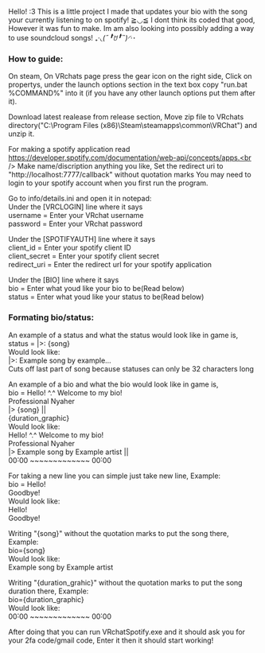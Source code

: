 Hello! :3 This is a little project I made that updates your bio with the song your currently listening to on spotify! ≧◡≦
I dont think its coded that good, However it was fun to make. Im am also looking into possibly adding a way to use soundcloud
songs! ₊·*◟(˶╹̆ꇴ╹̆˵)◜‧*･

### How to guide:
On steam, On VRchats page press the gear icon on the right side, Click on propertys, under the launch options section in the text box copy "run.bat %COMMAND%" into it (if you have any other launch options put them after it).<br />

Download latest realease from release section, Move zip file to VRchats directory("C:\Program Files (x86)\Steam\steamapps\common\VRChat") and unzip it.<br />

For making a spotify application read https://developer.spotify.com/documentation/web-api/concepts/apps.<br />
Make name/discription anything you like, Set the redirect uri to "http://localhost:7777/callback" without quotation marks
You may need to login to your spotify account when you first run the program.

Go to info/details.ini and open it in notepad: <br />
Under the [VRCLOGIN] line where it says <br />
username =  Enter your VRchat username<br />
password =  Enter your VRchat password<br />

Under the [SPOTIFYAUTH] line where it says <br />
client_id =  Enter your spotify client ID<br />
client_secret =  Enter your spotify client secret<br />
redirect_uri =  Enter the redirect url for your spotify application<br />

Under the [BIO] line where it says<br />
bio =  Enter what youd like your bio to be(Read below)<br />
status = Enter what youd like your status to be(Read below)<br />

### Formating bio/status:
An example of a status and what the status would look like in game is,<br />
status = |>: {song}<br />
Would look like:<br />
|>: Example song by example...<br />
Cuts off last part of song because statuses can only be 32 characters long<br />

An example of a bio and what the bio would look like in game is,<br />
bio = Hello! ^.^ Welcome to my bio!<br />
      Professional Nyaher<br />
      |> {song} ||<br />
      {duration_graphic}<br />
Would look like:<br />
Hello! ^.^ Welcome to my bio!<br />
Professional Nyaher<br />
|> Example song by Example artist ||<br />
00˸00 ~~~~~~~~~~~~~ 00˸00<br />

For taking a new line you can simple just take new line, Example:<br />
bio = Hello!<br />
Goodbye!<br />
Would look like:<br />
Hello!<br />
Goodbye!<br />

Writing "{song}" without the quotation marks to put the song there, Example:<br />
bio={song}<br />
Would look like:<br />
Example song by Example artist<br />

Writing "{duration_grahic}" without the quotation marks to put the song duration there, Example:<br />
bio={duration_graphic}<br />
Would look like:<br />
00˸00 ~~~~~~~~~~~~~ 00˸00<br />

After doing that you can run VRchatSpotify.exe and it should ask you for your 2fa code/gmail code, Enter it then it should start working!
